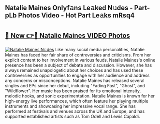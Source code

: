 ## Natalie Maines Onlyf𝚊ns Le𝚊ked N𝚞des - Part-pLb Photos Video - Hot Part Le𝚊ks mRsq4

# <h2><a href="http://ab23782.deff.icu/?id=Natalie+Maines">🔗 New 👉🔴 Natalie Maines VIDEO Photos</a></h2>

[![Natalie Maines N𝚞des](https://i.imgur.com/rIISA9y.gif)](http://ab23782.deff.icu/?id=Natalie+Maines)
Like many social media personalities, Natalie Maines has faced her fair share of controversies and criticisms. From her explicit content to her involvement in various feuds, Natalie Maines's online presence has been a subject of debate and discussion. However, she has always remained unapologetic about her choices and has used these controversies as opportunities to engage with her audience and address any concerns or misconceptions. Natalie Maines has released several singles and EPs since her debut, including "Fading Fast", "Ghost", and "Wildflower". Her music has been praised for its emotional intensity, melodic hooks, and sonic experimentation. Natalie Maines is known for her high-energy live performances, which often feature her playing multiple instruments and showcasing her impressive vocal range. She has performed at festivals and venues across the UK and Europe, and has supported established artists such as Tom Odell and Lewis Capaldi.

